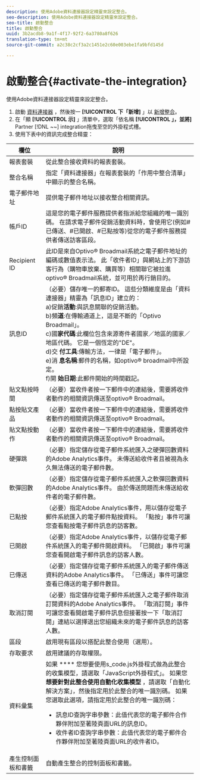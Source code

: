 ```yaml
---
description: 使用Adobe資料連接器設定精靈來設定整合。
seo-description: 使用Adobe資料連接器設定精靈來設定整合。
seo-title: 啟動整合
title: 啟動整合
uuid: 3b2acdb8-9a1f-4f17-92f2-6a3780a8f626
translation-type: tm+mt
source-git-commit: a2c38c2cf3a2c1451e2c60e003ebe1fa9bfd145d

---
```



# 啟動整合{#activate-the-integration}

使用Adobe資料連接器設定精靈來設定整合。

1. 啟動 [資料連接器](https://marketing.adobe.com/resources/help/en_US/genesis/c_overview.html) ，然後按一 **[!UICONTROL 下「新增]** 」以 [新增整合](https://marketing.adobe.com/resources/help/en_US/genesis/t_add_integration.html)。
1. 在「顯 **[!UICONTROL 示]** 」清單中，選取「依名稱 **[!UICONTROL 」，並將]** Partner [!DNL ~~] integration拖曳至空的外掛程式槽。
1. 使用下表中的資訊完成整合精靈：

| 欄位 | 說明 |
|--- |--- |
| 報表套裝 | 從此整合接收資料的報表套裝。 |
| 整合名稱 | 指定「資料連接器」在報表套裝的「作用中整合清單」中顯示的整合名稱。 |
| 電子郵件地址 | 提供電子郵件地址以接收整合相關資訊。 |
| 帳戶ID | 這是您的電子郵件服務提供者指派給您組織的唯一識別碼。 在請求電子郵件促銷活動資料時，會使用它(例如#已傳送、#已開啟、#已點按等)從您的電子郵件服務提供者傳送訪客區段。 |
| Recipient ID | 此ID是來自Optivo® Broadmail系統之電子郵件地址的編碼或數值表示法。 此「收件者ID」與網站上的下游訪客行為（購物車放棄、購買等）相關聯它被拉進optivo® Broadmail系統，並可用於再行銷目的。 |
| 訊息ID | （必要）儲存唯一的郵寄ID。 這些分類維度是由「資料連接器」精靈為「訊息ID」建立的： <br>a)促銷&#x200B;**活動**:與訊息關聯的促銷活動。 <br>b)頻&#x200B;**道**:在傳輸通道上，這是不斷的「Optivo Broadmail」。 <br>c)國&#x200B;**家代碼**:此欄位包含來源寄件者國家／地區的國家／地區代碼。 它是一個恆定的"DE"。 <br>d)交 **付工具**:傳輸方法，一律是「電子郵件」。<br> e)消 **息名稱**:郵件的名稱，如optivo® broadmail中所設定。 <br>f)開 **始日期**:此郵件開始的時間戳記。 |
| 貼文點按時間 | （必要）當收件者按一下郵件中的連結後，需要將收件者動作的相關資訊傳送至optivo® Broadmail。 |
| 點按貼文產品 | （必要）當收件者按一下郵件中的連結後，需要將收件者動作的相關資訊傳送至optivo® Broadmail。 |
| 貼文點按動作 | （必要）當收件者按一下郵件中的連結後，需要將收件者動作的相關資訊傳送至optivo® Broadmail。 |
| 硬彈跳 | （必要）指定儲存從電子郵件系統匯入之硬彈回數資料的Adobe Analytics事件。 未傳送給收件者且被視為永久無法傳送的電子郵件數。 |
| 軟彈回數 | （必要）指定儲存從電子郵件系統匯入之軟彈回數資料的Adobe Analytics事件。 由於傳送問題而未傳送給收件者的電子郵件數。 |
| 已點按 | （必要）指定Adobe Analytics事件，用以儲存從電子郵件系統匯入的電子郵件點按資料。 「點按」事件可讓您查看點按電子郵件訊息的訪客數。 |
| 已開啟 | （必要）指定Adobe Analytics事件，以儲存從電子郵件系統匯入的電子郵件開啟資料。 「已開啟」事件可讓您查看開啟電子郵件訊息的訪客人數。 |
| 已傳送 | （必要）指定儲存從電子郵件系統匯入的電子郵件傳送資料的Adobe Analytics事件。 「已傳送」事件可讓您查看已傳送的電子郵件數目。 |
| 取消訂閱 | （必要）指定儲存從電子郵件系統匯入之電子郵件取消訂閱資料的Adobe Analytics事件。 「取消訂閱」事件可讓您查看開啟電子郵件訊息但接著按一下「取消訂閱」連結以選擇退出您組織未來的電子郵件訊息的訪客人數。 |
| 區段 | 啟用現有區段以搭配此整合使用（選用）。 |
|  存取要求 | 啟用建議的存取權限。 |
| 資料彙集 | 如果 **** 您想要使用s_code.js外掛程式做為此整合的收集模型，請選取「JavaScript外掛程式」。 如果您 **想要針對此整合使用自動化收集模型** ，請選取「自動化解決方案」，然後指定用於此整合的唯一識別碼。 如果您選取此選項，請指定用於此整合的唯一識別碼：<ul><li>訊息ID查詢字串參數：此值代表您的電子郵件合作夥伴附加至著陸頁面URL的訊息ID。</li><li>收件者ID查詢字串參數：此值代表您的電子郵件合作夥伴附加至著陸頁面URL的收件者ID。</li></ul> |
| 產生控制面板和書籤 | 自動產生整合的控制面板和書籤。 |
